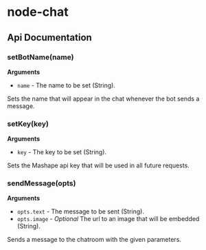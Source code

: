 # node-chat

## Api Documentation

### setBotName(name)

__Arguments__

* `name` - The name to be set (String).

Sets the name that will appear in the chat whenever the bot sends a message.

### setKey(key)

__Arguments__

* `key` - The key to be set (String).

Sets the Mashape api key that will be used in all future requests.

### sendMessage(opts)

__Arguments__

* `opts.text` - The message to be sent (String).
* `opts.image` - *Optional* The url to an image that will be embedded (String).

Sends a message to the chatroom with the given parameters.
